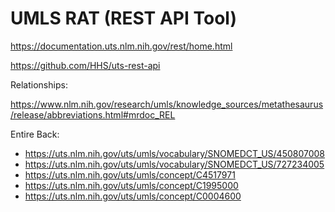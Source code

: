 UMLS RAT (**R**EST **A**PI **T**ool) 
===================

https://documentation.uts.nlm.nih.gov/rest/home.html

https://github.com/HHS/uts-rest-api

Relationships: 

https://www.nlm.nih.gov/research/umls/knowledge_sources/metathesaurus/release/abbreviations.html#mrdoc_REL

Entire Back:

* https://uts.nlm.nih.gov/uts/umls/vocabulary/SNOMEDCT_US/450807008
* https://uts.nlm.nih.gov/uts/umls/vocabulary/SNOMEDCT_US/727234005
* https://uts.nlm.nih.gov/uts/umls/concept/C4517971
* https://uts.nlm.nih.gov/uts/umls/concept/C1995000
* https://uts.nlm.nih.gov/uts/umls/concept/C0004600







